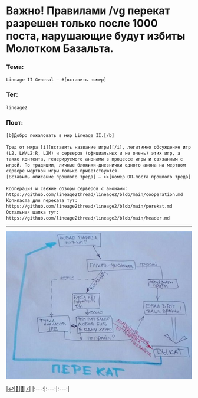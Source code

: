 # Важно! Правилами /vg перекат разрешен только после 1000 поста, нарушающие будут избиты Молотком Базальта.

### Тема:

```
Lineage II General — #[вставить номер]
```

### Тег:

```
lineage2
```

### Пост:

```
[b]Добро пожаловать в мир Lineage II.[/b]

Тред от мира [i][вставить название игры][/i], легитимно обсуждение игр (L2, LW/L2:R, L2M) и серверов (официальных и не очень) этих игр, а также контента, генерируемого анонами в процессе игры и связанным с игрой. По традиции, личные бложики-дневнички одного анона на мертвом сервере мертвой игры только приветствуются.
[Вставить описание прошлого треда] — >>[номер ОП-поста прошлого треда]

Кооперация и свежие обзоры серверов с анонами: https://github.com/lineage2thread/lineage2/blob/main/cooperation.md
Копипаста для переката тут: https://github.com/lineage2thread/lineage2/blob/main/perekat.md
Остальная шапка тут: https://github.com/lineage2thread/lineage2/blob/main/header.md
```

---

![](pics/perekat.jpg)

|[↩️](header.md)|[📆](archive.md)|[🔄](fback.md)|[⚡](https://2ch.hk/vg/)|
|:---:|:---:|:---:|
